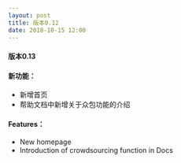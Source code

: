 ```yaml
---
layout: post
title: 版本0.12
date: 2018-10-15 12:00
---
```


#### 版本0.13
#### 新功能：
- 新增首页
- 帮助文档中新增关于众包功能的介绍

#### Features：
- New homepage
- Introduction of crowdsourcing function in Docs
